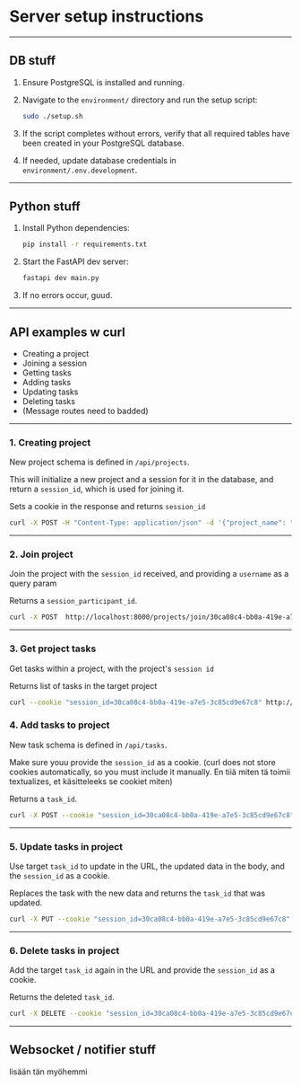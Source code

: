 # Server setup instructions
---

## DB stuff

1. Ensure PostgreSQL is installed and running.
2. Navigate to the `environment/` directory and run the setup script:

   ```bash
   sudo ./setup.sh
   ```

3. If the script completes without errors, verify that all required tables have been created in your PostgreSQL database.
4. If needed, update database credentials in `environment/.env.development`.

---

## Python stuff

1. Install Python dependencies:

   ```bash
   pip install -r requirements.txt
   ```

2. Start the FastAPI dev server:

   ```bash
   fastapi dev main.py
   ```

3. If no errors occur, guud.

---

## API examples w curl

- Creating a project
- Joining a session
- Getting tasks
- Adding tasks
- Updating tasks
- Deleting tasks
- (Message routes need to badded)

---

### 1. Creating project

New project schema is defined in `/api/projects`.

This will initialize a new project and a session for it in the database, and return a `session_id`, which is used for joining it.

Sets a cookie in the response and returns `session_id`

```bash
curl -X POST -H "Content-Type: application/json" -d '{"project_name": "miikanprojekti", "description": "joku taski desci"}' http://localhost:8000/projects/
```

---

### 2. Join project

Join the project with the `session_id` received, and providing a `username` as a query param

Returns a `session_participant_id`.

```bash
curl -X POST  http://localhost:8000/projects/join/30ca08c4-bb0a-419e-a7e5-3c85cd9e67c8?username=Miika
```

---

### 3. Get project tasks

Get tasks within a project, with the project's `session id`

Returns list of tasks in the target project

```bash
curl --cookie "session_id=30ca08c4-bb0a-419e-a7e5-3c85cd9e67c8" http://localhost:8000/tasks/
```

### 4. Add tasks to project

New task schema is defined in `/api/tasks`.

Make sure youu provide the `session_id` as a cookie. (curl does not store cookies automatically, so you must include it manually. En tiiä miten tä toimii textualizes, et käsitteleeks se cookiet miten)

Returns a `task_id`.

```bash
curl -X POST --cookie "session_id=30ca08c4-bb0a-419e-a7e5-3c85cd9e67c8" -H "Content-Type: application/json" -d '{"name": "uusi taski", "assignee": "miika", "description": "ju", "start_date": "2025-04-09", "end_date": "2025-04-28", "task_type": "todo"}' http://localhost:8000/tasks/new
```

---

### 5. Update tasks in project

Use target `task_id` to update in the URL, the updated data in the body, and the `session_id` as a cookie.

Replaces the task with the new data and returns the `task_id` that was updated.

```bash
curl -X PUT --cookie "session_id=30ca08c4-bb0a-419e-a7e5-3c85cd9e67c8" -H "Content-Type: application/json" -d '{"name": "miikan taski paivitys", "assignee": "miika", "description": "ju", "start_date": "2025-04-08", "end_date": "2025-04-28", "task_type": "todo"}' http://localhost:8000/tasks/12
```

---

### 6. Delete tasks in project

Add the target `task_id` again in the URL and provide the `session_id` as a cookie.

Returns the deleted `task_id`.

```bash
curl -X DELETE --cookie "session_id=30ca08c4-bb0a-419e-a7e5-3c85cd9e67c8" http://localhost:8000/tasks/12
```

---

## Websocket / notifier stuff

lisään tän myöhemmi
